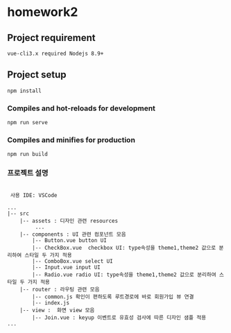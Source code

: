 # homework2

## Project requirement
```
vue-cli3.x required Nodejs 8.9+

```

## Project setup
```
npm install
```

### Compiles and hot-reloads for development
```
npm run serve
```

### Compiles and minifies for production
```
npm run build
```

### 프로젝트 설명
```
   
 사용 IDE: VSCode

...
|-- src
    |-- assets : 디자인 관련 resources
         ...
    |-- components : UI 관련 컴포넌트 모음
        |-- Button.vue button UI
        |-- CheckBox.vue  checkbox UI: type속성을 theme1,theme2 값으로 분리하여 스타일 두 가지 적용
        |-- ComboBox.vue select UI
        |-- Input.vue input UI
        |-- Radio.vue radio UI: type속성을 theme1,theme2 값으로 분리하여 스타일 두 가지 적용
    |-- router : 라우팅 관련 모음
        |-- common.js 확인이 편하도록 루트경로에 바로 회원가입 뷰 연결
        |-- index.js
    |-- view :  화면 view 모음
        |-- Join.vue : keyup 이벤트로 유효성 검사에 따른 디자인 샘플 적용
...
 
```
